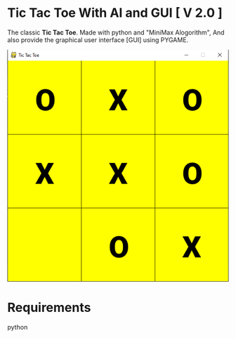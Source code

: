 # Tic Tac Toe With AI and GUI [ V 2.0 ]

The classic **Tic Tac Toe**. Made with python and "MiniMax Alogorithm", And also provide the graphical user interface [GUI] using PYGAME.

![Image of Yaktocat](https://github.com/MRSDPY/Tic_Tac_Toe_AI_V2.0/blob/master/img_res/img.PNG)

# Requirements

python
